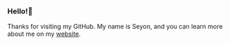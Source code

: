 ### Hello!👋

Thanks for visiting my GitHub. My name is Seyon, and you can learn more about me on my [website](http://www.seyonk.me).

<!---
seyon99/seyon99 is a ✨ special ✨ repository because its `README.md` (this file) appears on your GitHub profile.
You can click the Preview link to take a look at your changes.
--->
